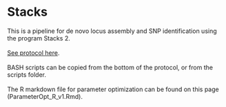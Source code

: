 # Stacks
This is a pipeline for de novo locus assembly and SNP identification using the program Stacks 2.  
<br>
[See protocol here](https://gist.github.com/MolEcolConsLab/10f3ea633a55dbc877d6ecade30c9f8c).  
<br>
BASH scripts can be copied from the bottom of the protocol, or from the scripts folder.  
<br>
The R markdown file for parameter optimization can be found on this page (ParameterOpt_R_v1.Rmd).
